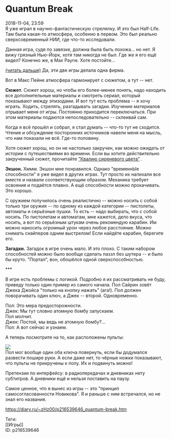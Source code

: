 Quantum Break
==============

   
 2018-11-04, 23:59   
  Я уже играл в научно-фантастическую стрелялку. И это был Half-Life. Там была какая-то атмосфера, особенно в первом. Это был реально сверхсовременный НИИ, где что-то исследовали.   
   
 Данная игра, судя по завязке, должна была быть похожа... но нет. Я вижу грязный Нью-Йорк, хотя там никогда не был. Где же я его ещё видел? Конечно же, в Max Payne. Хотя постойте...   
   
  [(читать дальше)](https://zHz00.diary.ru/p216539646.htm?index=1#linkmore216539646m1)    Да, эти две игры делала одна фирма.   
   
 Вот в Макс Пейне атмосфера гармонирует с сюжетом, а тут -- нет.   
   
  **Сюжет.**  Сюжет хорош, но чтобы его более-менее понять, надо находить все дополнительные материалы и смотреть сериал, который показывают между эпизодами. И вот тут есть проблема -- я хочу играть. Ходить, стрелять, разгадывать загадки. Изучение материалов отрывает меня от игры. Постоянно приходится переключаться. При этом материалы подаются непоследовательно -- склеивай сам.   
   
 Когда я всё прошёл и собрал, я стал думать -- что-то тут не сходится. Чтение и обсуждение посторонних источников навели меня на мысль, что нам показали не всё. Где-то половину.   
   
 Хотя сюжет хорош, но он не настолько закручен, как можно ожидать от истории с путешествиями во времени. Если вы хотите действительно закрученный сюжет, прочитайте  ["Квалию сиреневого цвета"](http://www.suzumiya.ru/qualia)  .   
   
  **Экшон.**  Хммм. Экшон мне понравился. Однако "временнЫе способности" я уже видел в других играх. Тут просто их напихали все вместе и назвали соответствующим образом. Механика требует освоения и подаётся плавно. А ещё способности можно прокачивать. Это хорошо.   
   
 С оружием получилось очень реалистично -- можно носить с собой только три оружия -- по одному из каждой категории -- пистолеты, автоматы и серьёзные пушки. То есть -- надо выбирать, что с собой носить. По пистолетам и автоматам, мне кажется, дело вкуса, что носить, а вот по серьёзным штукам очень рекомендую карабин. Им можно наносить огромный урон через любое расстояние. Можно снимать снайперов одним выстрелом! Если найдёте карабин, берегите его.   
   
  **Загадки.**  Загадок в игре очень мало. И это плохо. С таким набором способностей можно было вообще сделать паззл без шутера -- и было бы круто. "Портал", вон, обошёлся одной сверхспособностью.   
   
 \*\*\*   
   
 В игре есть проблемы с логикой. Подробно я их рассматривать не буду, приведу только один пример из самого начала. Пол Сайрин зовёт Джека Джойса "только на кнопку нажать" (ага!). Пол должен поворачивать один ключ, а Джек -- второй. Одновременно.   
   
 Пол: Это мера предосторожности.   
 Джек: Мы тут словно атомную бомбу запускаем.   
 Пол молчит.   
 Джек: Постой, мы ведь не атомную бомбу?...   
 Пол: А вот сейчас и узнаем.   
   
 А теперь посмотрите на то, как расположены пульты:   
   
   [![](https://i.imgur.com/EvaiWBql.jpg)](https://i.imgur.com/EvaiWBq.jpg)     
 Пол мог вообще один оба ключа повернуть, если бы додумался развести пошире руки. А если даже нет, то чёрные ножки показывают, что пульты не прикручены к полу. Их и подвинуть можно!   
   
 Претензии по интерфейсу: в радиопередачах и дневниках нету субтитров. А дневники ещё и нельзя поставить на паузу.   
   
 Самое ценное, что я вынес из игры -- это "принцип самосогласованности Новикова". Я и раньше с ним встречался, но не знал его названия.   
      
 <https://diary.ru/~zHz00/p216539646_quantum-break.htm>   
   
 Теги:   
 [[Игры]]   
 ID: p216539646
